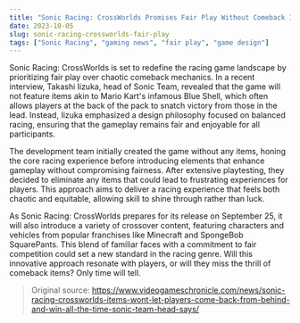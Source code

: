 ```yaml
---
title: "Sonic Racing: CrossWorlds Promises Fair Play Without Comeback Items"
date: 2023-10-05
slug: sonic-racing-crossworlds-fair-play
tags: ["Sonic Racing", "gaming news", "fair play", "game design"]
---
```


Sonic Racing: CrossWorlds is set to redefine the racing game landscape by prioritizing fair play over chaotic comeback mechanics. In a recent interview, Takashi Iizuka, head of Sonic Team, revealed that the game will not feature items akin to Mario Kart's infamous Blue Shell, which often allows players at the back of the pack to snatch victory from those in the lead. Instead, Iizuka emphasized a design philosophy focused on balanced racing, ensuring that the gameplay remains fair and enjoyable for all participants.

The development team initially created the game without any items, honing the core racing experience before introducing elements that enhance gameplay without compromising fairness. After extensive playtesting, they decided to eliminate any items that could lead to frustrating experiences for players. This approach aims to deliver a racing experience that feels both chaotic and equitable, allowing skill to shine through rather than luck.

As Sonic Racing: CrossWorlds prepares for its release on September 25, it will also introduce a variety of crossover content, featuring characters and vehicles from popular franchises like Minecraft and SpongeBob SquarePants. This blend of familiar faces with a commitment to fair competition could set a new standard in the racing genre. Will this innovative approach resonate with players, or will they miss the thrill of comeback items? Only time will tell.

> Original source: https://www.videogameschronicle.com/news/sonic-racing-crossworlds-items-wont-let-players-come-back-from-behind-and-win-all-the-time-sonic-team-head-says/